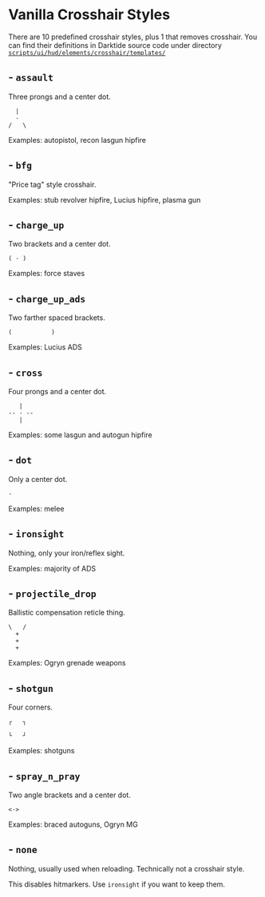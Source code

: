 # Vanilla Crosshair Styles

There are 10 predefined crosshair styles, plus 1 that removes crosshair. You can find their definitions in Darktide source code under directory [`scripts/ui/hud/elements/crosshair/templates/`](https://github.com/Aussiemon/Darktide-Source-Code/tree/master/scripts/ui/hud/elements/crosshair/templates)

## - `assault`
Three prongs and a center dot.
```
  |
  ·
/   \
```

Examples: autopistol, recon lasgun hipfire

## - `bfg`
"Price tag" style crosshair.

Examples: stub revolver hipfire, Lucius hipfire, plasma gun

## - `charge_up`
Two brackets and a center dot.
```
( · )
```

Examples: force staves

## - `charge_up_ads`
Two farther spaced brackets.
```
(           )
```

Examples: Lucius ADS

## - `cross`
Four prongs and a center dot.
```
   |
-- · --
   |
```

Examples: some lasgun and autogun hipfire

## - `dot`
Only a center dot.
```
·
```

Examples: melee

## - `ironsight`
Nothing, only your iron/reflex sight.

Examples: majority of ADS

## - `projectile_drop`
Ballistic compensation reticle thing.
```
\   /
  +
  +
  +
```

Examples: Ogryn grenade weapons

## - `shotgun`
Four corners.
```
┌   ┐

└   ┘
```

Examples: shotguns

## - `spray_n_pray`
Two angle brackets and a center dot.
```
<·>
```

Examples: braced autoguns, Ogryn MG

## - `none`
Nothing, usually used when reloading. Technically not a crosshair style.

This disables hitmarkers. Use `ironsight` if you want to keep them.
